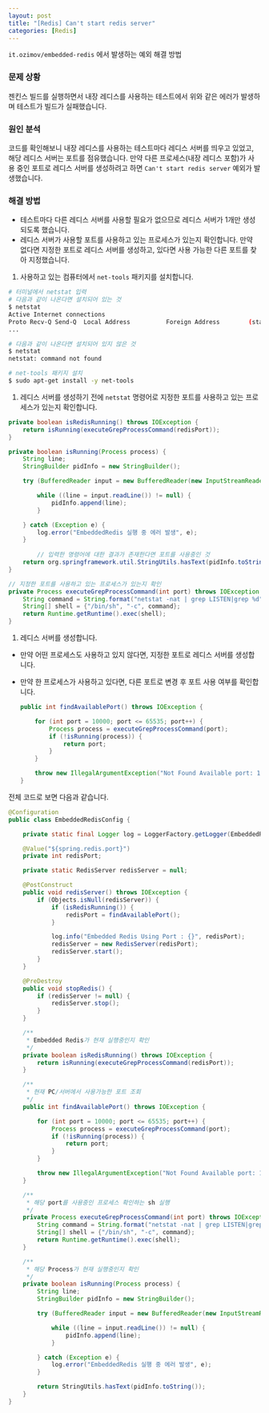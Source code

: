 ```yaml
---
layout: post
title: "[Redis] Can't start redis server"
categories: [Redis]
---
```


`it.ozimov/embedded-redis` 에서 발생하는 예외 해결 방법

### 문제 상황

젠킨스 빌드를 실행하면서 내장 레디스를 사용하는 테스트에서 위와 같은 에러가 발생하며 테스트가 빌드가 실패했습니다.

### 원인 분석
코드를 확인해보니 내장 레디스를 사용하는 테스트마다 레디스 서버를 띄우고 있었고, 해당 레디스 서버는 포트를 점유했습니다. 만약 다른 프로세스(내장 레디스 포함)가 사용 중인 포트로 레디스 서버를 생성하려고 하면 `Can't start redis server` 예외가 발생했습니다.

### 해결 방법
- 테스트마다 다른 레디스 서버를 사용할 필요가 없으므로 레디스 서버가 1개만 생성되도록 했습니다.
- 레디스 서버가 사용할 포트를 사용하고 있는 프로세스가 있는지 확인합니다. 만약 없다면 지정한 포트로 레디스 서버를 생성하고, 있다면 사용 가능한 다른 포트를 찾아 지정했습니다.

1. 사용하고 있는 컴퓨터에서 `net-tools` 패키지를 설치합니다.

```bash
# 터미널에서 netstat 입력
# 다음과 같이 나온다면 설치되어 있는 것
$ netstat
Active Internet connections
Proto Recv-Q Send-Q  Local Address          Foreign Address        (state)
...

# 다음과 같이 나온다면 설치되어 있지 않은 것
$ netstat
netstat: command not found

# net-tools 패키지 설치
$ sudo apt-get install -y net-tools
```

1. 레디스 서버를 생성하기 전에 `netstat` 명령어로 지정한 포트를 사용하고 있는 프로세스가 있는지 확인합니다.

```java
private boolean isRedisRunning() throws IOException {
    return isRunning(executeGrepProcessCommand(redisPort));
}

private boolean isRunning(Process process) {
    String line;
    StringBuilder pidInfo = new StringBuilder();

    try (BufferedReader input = new BufferedReader(new InputStreamReader(process.getInputStream()))) {

        while ((line = input.readLine()) != null) {
            pidInfo.append(line);
        }

    } catch (Exception e) {
        log.error("EmbeddedRedis 실행 중 에러 발생", e);
    }
		
		// 입력한 명령어에 대한 결과가 존재한다면 포트를 사용중인 것
    return org.springframework.util.StringUtils.hasText(pidInfo.toString());
}

// 지정한 포트를 사용하고 있는 프로세스가 있는지 확인
private Process executeGrepProcessCommand(int port) throws IOException {
    String command = String.format("netstat -nat | grep LISTEN|grep %d", port);
    String[] shell = {"/bin/sh", "-c", command};
    return Runtime.getRuntime().exec(shell);
}
```

1. 레디스 서버를 생성합니다.
- 만약 어떤 프로세스도 사용하고 있지 않다면, 지정한 포트로 레디스 서버를 생성합니다.
- 만약 한 프로세스가 사용하고 있다면, 다른 포트로 변경 후 포트 사용 여부를 확인합니다.

    ```java
    public int findAvailablePort() throws IOException {
    
        for (int port = 10000; port <= 65535; port++) {
            Process process = executeGrepProcessCommand(port);
            if (!isRunning(process)) {
                return port;
            }
        }
    
        throw new IllegalArgumentException("Not Found Available port: 10000 ~ 65535");
    }
    ```


전체 코드로 보면 다음과 같습니다.

```java
@Configuration
public class EmbeddedRedisConfig {

    private static final Logger log = LoggerFactory.getLogger(EmbeddedRedisConfig.class);

    @Value("${spring.redis.port}")
    private int redisPort;

    private static RedisServer redisServer = null;

    @PostConstruct
    public void redisServer() throws IOException {
        if (Objects.isNull(redisServer)) {
            if (isRedisRunning()) {
                redisPort = findAvailablePort();
            }

            log.info("Embedded Redis Using Port : {}", redisPort);
            redisServer = new RedisServer(redisPort);
            redisServer.start();
        }
    }

    @PreDestroy
    public void stopRedis() {
        if (redisServer != null) {
            redisServer.stop();
        }
    }

    /**
     * Embedded Redis가 현재 실행중인지 확인
     */
    private boolean isRedisRunning() throws IOException {
        return isRunning(executeGrepProcessCommand(redisPort));
    }

    /**
     * 현재 PC/서버에서 사용가능한 포트 조회
     */
    public int findAvailablePort() throws IOException {

        for (int port = 10000; port <= 65535; port++) {
            Process process = executeGrepProcessCommand(port);
            if (!isRunning(process)) {
                return port;
            }
        }

        throw new IllegalArgumentException("Not Found Available port: 10000 ~ 65535");
    }

    /**
     * 해당 port를 사용중인 프로세스 확인하는 sh 실행
     */
    private Process executeGrepProcessCommand(int port) throws IOException {
        String command = String.format("netstat -nat | grep LISTEN|grep %d", port);
        String[] shell = {"/bin/sh", "-c", command};
        return Runtime.getRuntime().exec(shell);
    }

    /**
     * 해당 Process가 현재 실행중인지 확인
     */
    private boolean isRunning(Process process) {
        String line;
        StringBuilder pidInfo = new StringBuilder();

        try (BufferedReader input = new BufferedReader(new InputStreamReader(process.getInputStream()))) {

            while ((line = input.readLine()) != null) {
                pidInfo.append(line);
            }

        } catch (Exception e) {
            log.error("EmbeddedRedis 실행 중 에러 발생", e);
        }

        return StringUtils.hasText(pidInfo.toString());
    }
}
```
